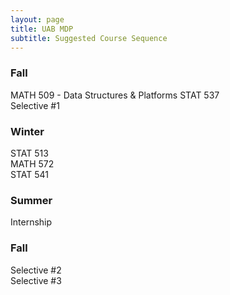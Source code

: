 ```yaml
---
layout: page
title: UAB MDP
subtitle: Suggested Course Sequence
---
```


### Fall
MATH 509 - Data Structures & Platforms
STAT 537  
Selective #1  
  
  
### Winter  
STAT 513  
MATH 572  
STAT 541  

### Summer
Internship

### Fall
Selective #2  
Selective #3  
